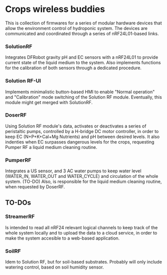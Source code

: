 # Crops wireless buddies

This is collection of firmwares for a series of modular hardware devices that allow the environment control of hydroponic system.
The devices are communicated and coordinated through a series of nRF24L01-based links.

### SolutionRF

Integrates DFRobot gravity pH and EC sensors with a nRF24L01 to provide current state of the liquid medium to the system.
Also implements functions for the calibration of both sensors through a dedicated procedure.

### Solution RF-UI

Implements minimalistic button-based HMI to enable "Normal operation" and "Calibration" mode switching of the Solution RF module. Eventually, this module might get merged with SolutionRF.

### DoserRF

Using Solution RF module's data, activates or deactivates a series of peristaltic pumps, controlled by a H-bridge DC motor controller, in order to keep EC (N+P+K+Cal+Mg Nutrients) and pH between desired levels. It also indenties when EC surpasses dangerous levels for the crops, requesting Pumper RF a liquid medium cleaning routine.

### PumperRF

Integrates a US sensor, and 3 AC water pumps to keep water level (WATER_IN, WATER_OUT and WATER_CYCLE) and circulation of the whole system. (TO-DO) Also, is responsible for the liquid medium cleaning routine, when requested by DoserRF.

## TO-DOs

### StreamerRF

Is intended to read all nRF24 relevant logical channels to keep track of the whole system locally and to upload the data to a cloud service, in order to make the system accesible to a web-based application.

### SoilRF

Idem to Solution RF, but for soil-based substrates. Probably will only include watering control, based on soil humidity sensor.



